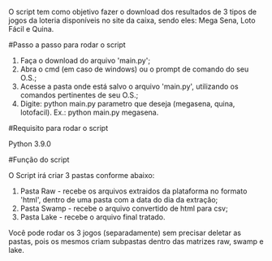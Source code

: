 O script tem como objetivo fazer o download dos resultados de 3 tipos de jogos da loteria disponíveis no site da caixa, sendo eles: Mega Sena, Loto Fácil e Quina.

#Passo a passo para rodar o script

1. Faça o download do arquivo 'main.py';
2. Abra o cmd (em caso de windows) ou o prompt de comando do seu O.S.;
3. Acesse a pasta onde está salvo o arquivo 'main.py', utilizando os comandos pertinentes de seu O.S.;
3. Digite: python main.py parametro que deseja (megasena, quina, lotofacil). Ex.: python main.py megasena.

#Requisito para rodar o script

Python 3.9.0

#Função do script

O Script irá criar 3 pastas conforme abaixo:

1. Pasta Raw - recebe os arquivos extraidos da plataforma no formato 'html', dentro de uma pasta com a data do dia da extração;
2. Pasta Swamp - recebe o arquivo convertido de html para csv;
3. Pasta Lake - recebe o arquivo final tratado.

Você pode rodar os 3 jogos (separadamente) sem precisar deletar as pastas, pois os mesmos criam subpastas dentro das matrizes raw, swamp e lake.


